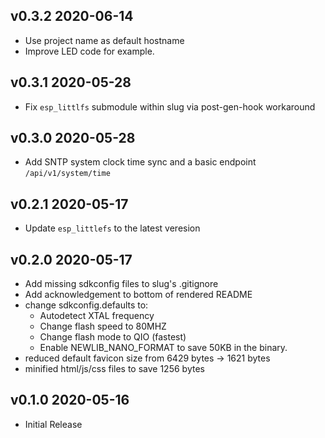 ## v0.3.2 2020-06-14
* Use project name as default hostname
* Improve LED code for example.

## v0.3.1 2020-05-28
* Fix `esp_littlfs` submodule within slug via post-gen-hook workaround

## v0.3.0 2020-05-28
* Add SNTP system clock time sync and a basic endpoint `/api/v1/system/time`

## v0.2.1 2020-05-17
* Update `esp_littlefs` to the latest veresion

## v0.2.0 2020-05-17
* Add missing sdkconfig files to slug's .gitignore
* Add acknowledgement to bottom of rendered README
* change sdkconfig.defaults to:
    * Autodetect XTAL frequency
    * Change flash speed to 80MHZ
    * Change flash mode to QIO (fastest)
    * Enable NEWLIB_NANO_FORMAT to save 50KB in the binary. 
* reduced default favicon size from 6429 bytes -> 1621 bytes
* minified html/js/css files to save 1256 bytes

## v0.1.0 2020-05-16
* Initial Release
